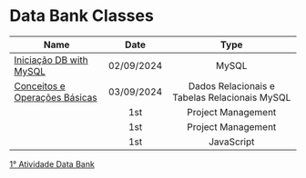 # Data Bank Classes 

| Name    | Date          | Type     | 
| --------|:-------------:| :-----:  | 
| [Iniciação DB with MySQL](https://github.com/luanvfm/Code-Notebook/blob/main/Data_Bank_I/Aula1.md) | 02/09/2024     | MySQL     |
| [Conceitos e Operações Básicas](https://github.com/luanvfm/Code-Notebook/blob/main/Data%20Bank%20I/Aula2.md)   | 03/09/2024    | Dados Relacionais e Tabelas Relacionais MySQL      |
| []()    | 1st     | Project Management |
| []()    | 1st     | Project Management |
| []()      | 1st     | JavaScript |

[1° Atividade Data Bank](https://github.com/luanvfm/Code-Notebook/blob/main/Data_Bank_I/atividadebd.sql)
